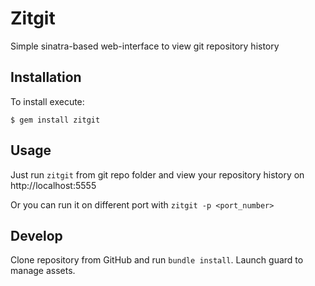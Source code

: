 # Zitgit

Simple sinatra-based web-interface to view git repository history

## Installation

To install execute:

    $ gem install zitgit

## Usage

Just run `zitgit` from git repo folder and view your repository history on http://localhost:5555

Or you can run it on different port with `zitgit -p <port_number>`

## Develop

Clone repository from GitHub and run `bundle install`. Launch guard to manage assets.
